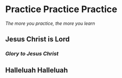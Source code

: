 # Practice Practice Practice
 _The more you practice, the more you learn_
 ## Jesus Christ is Lord
### _Glory to Jesus Christ_
**Halleluah Halleluah**
-------------------------------------------------


